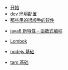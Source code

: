 <!-- # 起步 -->
* [开始](README.md)
* [dev 环境配置](dev-environment.md)
* [那些用的很顺手的软件](useful-software.md)

<!-- # javaSE -->
* [java8 新特性 - 函数式编程](java8.md)

<!-- # 工具 -->
- [Lombok](use-lombok.md)

<!-- # 前端 -->
- [nodejs 基础](node-basic.md)

<!-- # 框架 -->
- [taro 基础](taro-basic.md)
